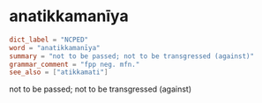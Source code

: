 # anatikkamanīya

``` toml
dict_label = "NCPED"
word = "anatikkamanīya"
summary = "not to be passed; not to be transgressed (against)"
grammar_comment = "fpp neg. mfn."
see_also = ["atikkamati"]
```

not to be passed; not to be transgressed (against)

